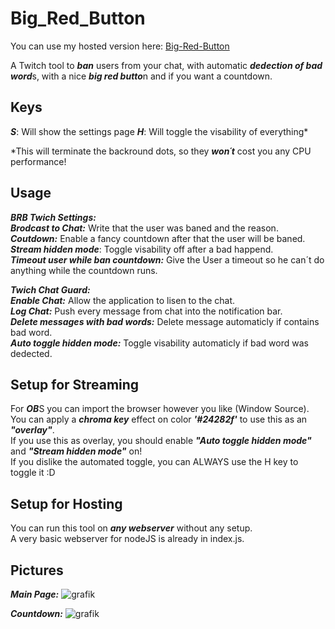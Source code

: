 # Big_Red_Button
You can use my hosted version here: [Big-Red-Button](https://brb.ebg.pw)
 
A Twitch tool to ***ban*** users from your chat, with automatic ***dedection of bad word***s, with a nice ***big red butto***n and if you want a countdown.

## Keys
***S***: Will show the settings page
***H***: Will toggle the visability of everything*  
  
*This will terminate the backround dots, so they ***won´t*** cost you any CPU performance!  

## Usage
***BRB Twich Settings:***  
***Brodcast to Chat:*** Write that the user was baned and the reason.  
***Coutdown:*** Enable a fancy countdown after that the user will be baned.  
***Stream hidden mode***: Toggle visability off after a bad happend.  
***Timeout user while ban countdown:*** Give the User a timeout so he can´t do anything while the countdown runs.  
  
***Twich Chat Guard:***  
***Enable Chat:*** Allow the application to lisen to the chat.  
***Log Chat:*** Push every message from chat into the notification bar.  
***Delete messages with bad words:***  Delete message automaticly if contains bad word.  
***Auto toggle hidden mode:*** Toggle visability automaticly if bad word was dedected.  

## Setup for Streaming
For ***OB***S you can import the browser however you like (Window Source).  
You can apply a ***chroma key*** effect on color ***'#24282f'*** to use this as an ***"overlay"***.  
If you use this as overlay, you should enable ***"Auto toggle hidden mode"*** and ***"Stream hidden mode"*** on!  
If you dislike the automated toggle, you can ALWAYS use the H key to toggle it :D  

## Setup for Hosting

You can run this tool on ***any webserver*** without any setup.  
A very basic webserver for nodeJS is already in index.js.  

## Pictures
***Main Page:***
![grafik](https://user-images.githubusercontent.com/35345288/147798303-2dad7062-cf5e-4be6-bb2f-f5d6225169fb.png)


***Countdown:***
![grafik](https://user-images.githubusercontent.com/35345288/147798275-d699ca75-3a13-46b1-abd2-1adffe142860.png)
